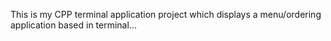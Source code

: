 This is  my CPP terminal application project which displays a menu/ordering application based in terminal...
